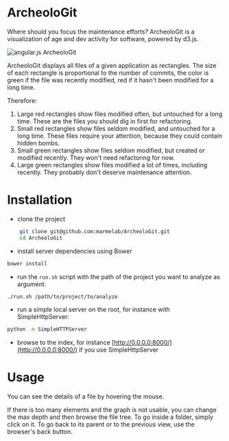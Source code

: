 ArcheoloGit
===========

Where should you focus the maintenance efforts? ArcheoloGit is a visualization of age and dev activity for software, powered by d3.js.

![angular.js ArcheoloGit](http://marmelab.com/ArcheoloGit/angularjs.png)

ArcheoloGit displays all files of a given application as rectangles. The size of each rectangle is proportional to the number of commits, the color is green if the file was recently modified, red if it hasn't been modified for a long time.

Therefore:

1. Large red rectangles show files modified often, but untouched for a long time. These are the files you should dig in first for refactoring.
2. Small red rectangles show files seldom modified, and untouched for a long time. These files require your attention, because they could contain hidden bombs.
3. Small green rectangles show files seldom modified, but created or modified recently. They won't need refactoring for now.
4. Large green rectangles show files modified a lot of times, including recently. They probably don't deserve maintenance attention.

# Installation

* clone the project

```sh
    git clone git@github.com:marmelab/ArcheoloGit.git
    cd ArcheoloGit
```

* install server dependencies using Bower

```sh
bower install
```

* run the `run.sh` script with the path of the project you want to analyze as argument.

```sh
./run.sh /path/to/project/to/analyze
```

* run a simple local server on the root, for instance with SimpleHttpServer:

```sh
python -m SimpleHTTPServer
```

* browse to the index, for instance [http://0.0.0.0:8000/](http://0.0.0.0:8000/) if you use SimpleHttpServer

# Usage

You can see the details of a file by hovering the mouse.

If there is too many elements and the graph is not usable, you can change the max depth and then browse the file tree.
To go inside a folder, simply click on it. To go back to its parent or to the previous view, use the browser's back button.
